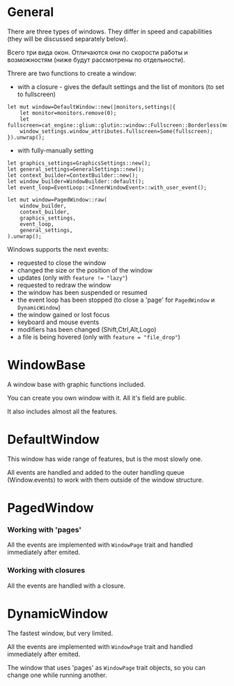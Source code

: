 # General

There are three types of windows. They differ in speed and capabilities (they will be discussed separately below).

Всего три вида окон. Отличаются они по скорости работы и возможностям (ниже будут рассмотрены по отдельности).

Threre are two functions to create a window:
 * with a closure - gives the default settings and the list of monitors (to set to fullscreen)
```
let mut window=DefaultWindow::new(|monitors,settings|{
    let monitor=monitors.remove(0);
    let fullscreen=cat_engine::glium::glutin::window::Fullscreen::Borderless(monitor);
    window_settings.window_attributes.fullscreen=Some(fullscreen);
}).unwrap();
```

* with fully-manually setting
```
let graphics_settings=GraphicsSettings::new();
let general_settings=GeneralSettings::new();
let context_builder=ContextBuilder::new();
let window_builder=WindowBuilder::default();
let event_loop=EventLoop::<InnerWindowEvent>::with_user_event();

let mut window=PagedWindow::raw(
    window_builder,
    context_builder,
    graphics_settings,
    event_loop,
    general_settings,
).unwrap();
```

Windows supports the next events:
 - requested to close the window
 - changed the size or the position of the window
 - updates (only with `feature != "lazy"`)
 - requested to redraw the window
 - the window has been suspended or resumed
 - the event loop has been stopped (to close a 'page' for `PagedWindow` и `DynamicWindow`)
 - the window gained or lost focus
 - keyboard and mouse events
 - modifiers has been changed (Shift,Ctrl,Alt,Logo)
 - a file is being hovered (only with `feature = "file_drop"`)

# WindowBase

A window base with graphic functions included.

You can create you own window with it.
All it's field are public.

It also includes almost all the features.

# DefaultWindow

This window has wide range of features, but is the most slowly one.

All events are handled and added to the outer handling queue (Window.events)
to work with them outside of the window structure.


# PagedWindow

### Working with 'pages'

All the events are implemented with `WindowPage` trait
and handled immediately after emited.


### Working with closures

All the events are handled with a closure.


# DynamicWindow

The fastest window, but very limited.

All the events are implemented with `WindowPage` trait
and handled immediately after emited.

The window that uses 'pages' as `WindowPage` trait objects,
so you can change one while running another.